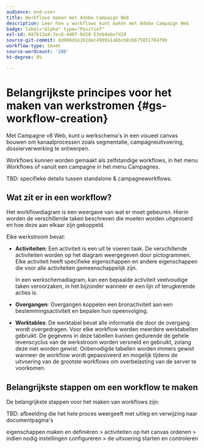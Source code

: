 ```yaml
---
audience: end-user
title: Workflows maken met Adobe Campaign Web
description: Leer hoe u workflows kunt maken met Adobe Campaign Web
badge: label="Alpha" type="Positief"
exl-id: 687b13a4-7ec8-4d07-9d20-53eb4ebefd28
source-git-commit: dd006d1e161dec49d9a1a6bcb8cb67503178479b
workflow-type: tm+mt
source-wordcount: '286'
ht-degree: 0%

---
```



# Belangrijkste principes voor het maken van werkstromen {#gs-workflow-creation}

Met Campagne v8 Web, kunt u werkschema&#39;s in een visueel canvas bouwen om kanaalprocessen zoals segmentatie, campagneuitvoering, dossierverwerking te ontwerpen.

Workflows kunnen worden gemaakt als zelfstandige workflows, in het menu Workflows of vanuit een campagne in het menu Campagnes.

TBD: specifieke details tussen standalone &amp; campagneworkflows.

## Wat zit er in een workflow?

Het workflowdiagram is een weergave van wat er moet gebeuren. Hierin worden de verschillende taken beschreven die moeten worden uitgevoerd en hoe deze aan elkaar zijn gekoppeld.

Elke werkstroom bevat:

* **Activiteiten**: Een activiteit is een uit te voeren taak. De verschillende activiteiten worden op het diagram weergegeven door pictogrammen. Elke activiteit heeft specifieke eigenschappen en andere eigenschappen die voor alle activiteiten gemeenschappelijk zijn.

   In een werkschemadiagram, kan een bepaalde activiteit veelvoudige taken veroorzaken, in het bijzonder wanneer er een lijn of terugkerende acties is.

* **Overgangen**: Overgangen koppelen een bronactiviteit aan een bestemmingsactiviteit en bepalen hun opeenvolging.

* **Worktables**: De werktabel bevat alle informatie die door de overgang wordt overgedragen. Voor elke workflow worden meerdere werktabellen gebruikt. De gegevens in deze tabellen kunnen gedurende de gehele levenscyclus van de werkstroom worden versneld en gebruikt, zolang deze niet worden gewist. Onbenodigde tabellen worden immers gewist wanneer de workflow wordt gepassiveerd en mogelijk tijdens de uitvoering van de grootste workflows om overbelasting van de server te voorkomen.

## Belangrijkste stappen om een workflow te maken

De belangrijkste stappen voor het maken van workflows zijn:

TBD: afbeelding die het hele proces weergeeft met uitleg en verwijzing naar documentpagina&#39;s

eigenschappen maken en definiëren > activiteiten op het canvas ordenen > indien nodig instellingen configureren > de uitvoering starten en controleren